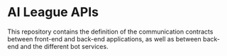 # AI League APIs

This repository contains the definition of the communication contracts between front-end and back-end applications, as well as between back-end and the different bot services.
